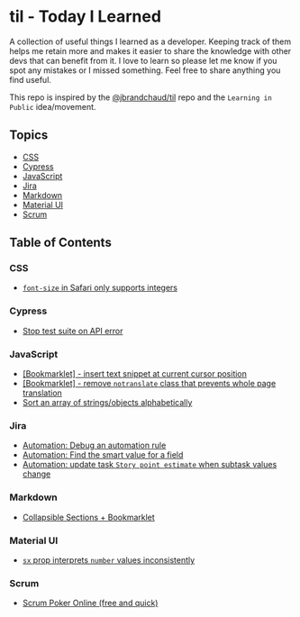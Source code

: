 # til - Today I Learned

A collection of useful things I learned as a developer. Keeping track of them helps me retain more and makes it easier to share the knowledge with other devs that can benefit from it. I love to learn so please let me know if you spot any mistakes or I missed something. Feel free to share anything you find useful.

This repo is inspired by the [@jbrandchaud/til](https://github.com/jbranchaud/til) repo and the `Learning in Public` idea/movement.

## Topics

- [CSS](#css)
- [Cypress](#cypress)
- [JavaScript](#javascript)
- [Jira](#jira)
- [Markdown](#markdown)
- [Material UI](#material-ui)
- [Scrum](#scrum)

## Table of Contents

### CSS

- [`font-size` in Safari only supports integers](css/font-size-in-safari-only-supports-integers.md)

### Cypress

- [Stop test suite on API error](cypress/stop-test-suite-on-api-error.md)

### JavaScript

- [\[Bookmarklet\] - insert text snippet at current cursor position](markdown/collapsible-sections-plus-bookmarklet.md)
- [\[Bookmarklet\] - remove `notranslate` class that prevents whole page translation](javascript/bookmarklet-remove-notranslate-class-that-prevents-whole-page-translation.md)
- [Sort an array of strings/objects alphabetically](javascript/sort-array-of-strings-alphabetical.md)

### Jira

- [Automation: Debug an automation rule](jira/automation-debug-a-rule.md)
- [Automation: Find the smart value for a field](jira/automation-find-smart-value-for-field.md)
- [Automation: update task `Story point estimate` when subtask values change](jira/automation-sum-of-story-point-estimate.md)

### Markdown

- [Collapsible Sections + Bookmarklet](markdown/collapsible-sections-plus-bookmarklet.md)

### Material UI

- [`sx` prop interprets `number` values inconsistently](material-ui/sx-prop-interprets-number-values-inconsistently.md)

### Scrum

- [Scrum Poker Online (free and quick)](scrum/scrum-poker-online-free-quick.md)
